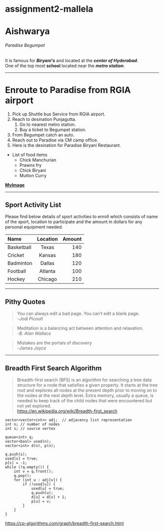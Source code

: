 # assignment2-mallela
# Aishwarya
###### Paradise Begumpet

It is famous for ***Biryani's*** and located at the ***center of Hyderabad***.<br>
One of the top most **school** located near the ***metro station***.

---

# Enroute to Paradise from RGIA airport
1. Pick up Shuttle bus Service from RGIA airport.
4. Reach to desination Punjagutta.
    1. Go to nearest metro station.
    2. Buy a ticket to Begumpet station.
6. From Begumpet catch an auto.
8. Reach out to Paradise via CM camp office.
9. Here is the desination for Paradise Biryani Restaurant.
* List of food items
    * Chick Manchurian
    * Prawns fry
    * Chick Biryani
    * Mutton Curry

**[MyImage](AboutMe.md)**

---

## Sport Activity List

Please find below details of sport activities to enroll which consists of name of the sport, location to participate and the amount in dollars for any personal equipment needed.

| Name | Location | Amount |
| :--- | :---: | ---: |
| Basketball | Texas | 140 | 
| Cricket | Kansas | 180 |
| Badminton | Dallas | 120 |
| Football | Atlanta | 100 |
| Hockey | Chicago | 210 |

---

## Pithy Quotes

>You can always edit a bad page. You can’t edit a blank page.<br>
-*Jodi Picoult*

>Meditation is a balancing act between attention and relaxation.<br>-*B. Alan Wallace*

>Mistakes are the portals of discovery<br> -*James Joyce*

---

## Breadth First Search Algorithm

>Breadth-first search (BFS) is an algorithm for searching a tree data structure for a node that satisfies a given property. It starts at the tree root and explores all nodes at the present depth prior to moving on to the nodes at the next depth level. Extra memory, usually a queue, is needed to keep track of the child nodes that were encountered but not yet explored.<br>
<https://en.wikipedia.org/wiki/Breadth-first_search>
```
vector<vector<int>> adj;  // adjacency list representation
int n; // number of nodes
int s; // source vertex

queue<int> q;
vector<bool> used(n);
vector<int> d(n), p(n);

q.push(s);
used[s] = true;
p[s] = -1;
while (!q.empty()) {
    int v = q.front();
    q.pop();
    for (int u : adj[v]) {
        if (!used[u]) {
            used[u] = true;
            q.push(u);
            d[u] = d[v] + 1;
            p[u] = v;
        }
    }
}
```
<https://cp-algorithms.com/graph/breadth-first-search.html>
